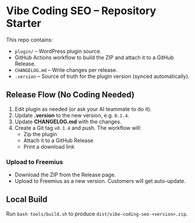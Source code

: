 # Vibe Coding SEO – Repository Starter

This repo contains:
- `plugin/` – WordPress plugin source.
- GitHub Actions workflow to build the ZIP and attach it to a GitHub Release.
- `CHANGELOG.md` – Write changes per release.
- `.version` – Source of truth for the plugin version (synced automatically).

## Release Flow (No Coding Needed)
1. Edit plugin as needed (or ask your AI teammate to do it).
2. Update **.version** to the new version, e.g. `0.1.4`.
3. Update **CHANGELOG.md** with the changes.
4. Create a Git tag `v0.1.4` and push. The workflow will:
   - Zip the plugin
   - Attach it to a GitHub Release
   - Print a download link

### Upload to Freemius
- Download the ZIP from the Release page.
- Upload to Freemius as a new version. Customers will get auto-update.

## Local Build
Run `bash tools/build.sh` to produce `dist/vibe-coding-seo-<version>.zip`.
